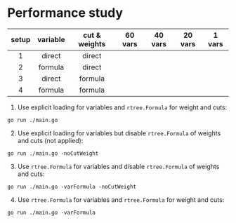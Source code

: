 # Performance study

| setup | variable | cut & weights | 60 vars | 40 vars | 20 vars | 1 vars |
|:-----:|:--------:|:-------------:|:-------:|:-------:|:-------:|:------:|
|   1   |  direct  |     direct    |         |         |         |        |
|   2   |  formula |     direct    |         |         |         |        |
|   3   |  direct  |    formula    |         |         |         |        |
|   4   |  formula |    formula    |         |         |         |        |

1. Use explicit loading for variables and `rtree.Formula` for weight and cuts:
```
go run ./main.go
```

2. Use explicit loading for variables but disable `rtree.Formula` of weights and cuts (not applied):
```
go run ./main.go -noCutWeight
```

3. Use `rtree.Formula` for variables and disable `rtree.Formula` of weights and cuts:
```
go run ./main.go -varFormula -noCutWeight
```

4. Use `rtree.Formula` for variables and `rtree.Formula` for weight and cuts:
```
go run ./main.go -varFormula
```